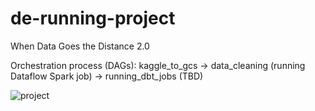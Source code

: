 # de-running-project
When Data Goes the Distance 2.0

Orchestration process (DAGs):
kaggle_to_gcs -> data_cleaning (running Dataflow Spark job) -> running_dbt_jobs (TBD)


![project](https://github.com/AnzelaMachackova/very-running-project/assets/92174501/dd04dc18-8bb7-494e-951a-0dae897a7e99)
